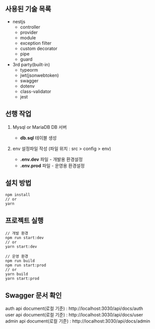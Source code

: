 ## 사용된 기술 목록
- nestjs
    * controller
    * provider
    * module
    * exception filter
    * custom decorator
    * pipe
    * guard
- 3rd party(built-in)
    * typeorm
    * jwt(jsonwebtoken)
    * swagger
    * dotenv
    * class-validator
    * jest
    
## 선행 작업
1. Mysql or MariaDB DB 서버
    - **db.sql** 테이블 생성

1. env 설정파일 작성 (파일 위치 : src > config > env)
    - **.env.dev** 파일 - 개발용 환경설정
    - **.env.prod** 파일 - 운영용 환경설정
    
## 설치 방법
```shell script
npm install
// or
yarn
```

## 프로젝트 실행
```shell script
// 개발 환경
npm run start:dev
// or
yarn start:dev
```

```shell script
// 운영 환경
npm run build
npm run start:prod
// or
yarn build
yarn start:prod
```

## Swagger 문서 확인
auth api document(로컬 기준) : http://localhost:3030/api/docs/auth<br>
user api document(로컬 기준) : http://localhost:3030/api/docs/user<br>
admin api document(로컬 기준) : http://localhost:3030/api/docs/admin
